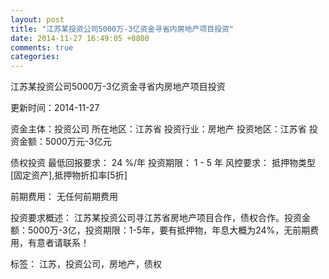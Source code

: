 ```yaml
---
layout: post
title: "江苏某投资公司5000万-3亿资金寻省内房地产项目投资"
date: 2014-11-27 16:49:05 +0800
comments: true
categories: 
---
```

江苏某投资公司5000万-3亿资金寻省内房地产项目投资



更新时间：2014-11-27

资金主体：投资公司
所在地区：江苏省
投资行业：房地产
投资地区：江苏省
投资金额：5000万元-3亿元

债权投资
最低回报要求：
                            24 %/年
                                                                                投资期限：
                            1 - 5 年
                                                                                                                                        风控要求：
                            抵押物类型[固定资产],抵押物折扣率[5折]

前期费用：
无任何前期费用

投资要求概述：
江苏某投资公司寻江苏省房地产项目合作，债权合作。投资金额：5000万-3亿，投资期限：1-5年，要有抵押物，年息大概为24%，无前期费用，有意者请联系！

标签：
江苏，投资公司，房地产，债权

